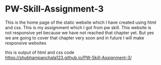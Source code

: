 # PW-Skill-Assignment-3
This is the home page of the static website which I have created using html and css. This is my assigmment which I got from pw skill. This website is not responsive yet because we have not reached that chapter yet. But yes we are going to cover that chapter very soon and in future I will make responsive websites

this is output of html and css code  https://shubhampanchala123.github.io/PW-Skill-Assignment-3/
